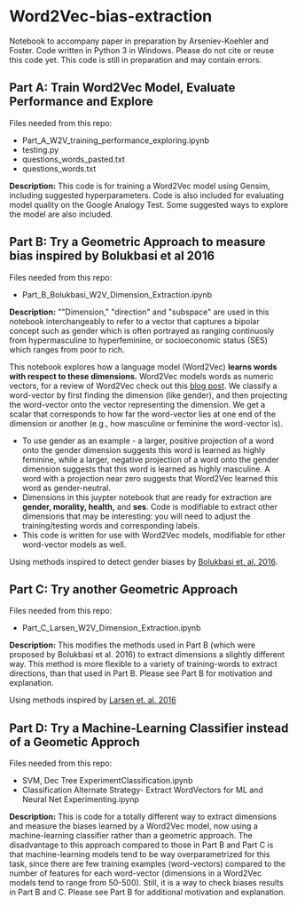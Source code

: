 # Word2Vec-bias-extraction

Notebook to accompany paper in preparation by Arseniev-Koehler and Foster. Code written in Python 3 in Windows. Please do not cite or reuse this code yet. This code is still in preparation and may contain errors. 

## Part A:  Train Word2Vec Model, Evaluate Performance and Explore
Files needed from this repo:
* Part_A_W2V_training_performance_exploring.ipynb
* testing.py
* questions_words_pasted.txt
* questions_words.txt

**Description:** This code is for training a Word2Vec model using Gensim, including suggested hyperparameters. Code is also included for evaluating model quality on the Google Analogy Test. Some suggested ways to explore the model are also included. 

## Part B: Try a Geometric Approach to measure bias inspired by Bolukbasi et al 2016
Files needed from this repo:
* Part_B_Bolukbasi_W2V_Dimension_Extraction.ipynb

**Description:** ""Dimension," "direction" and "subspace" are used in this notebook interchangeably to refer to a vector that captures a bipolar concept such as gender which is often portrayed as ranging continuosly from hypermasculine to hyperfeminine, or socioeconomic status (SES) which ranges from poor to rich. 

This notebook explores how a language model (Word2Vec) **learns words with respect to these dimensions.** Word2Vec models words as numeric vectors, for a review of Word2Vec check out this [blog post](http://mccormickml.com/2016/04/19/word2vec-tutorial-the-skip-gram-model/). We classify a word-vector by first finding the dimension (like gender), and then projecting the word-vector onto the vector representing the dimension. We get a scalar that corresponds to how far the word-vector lies at one end of the dimension or another (e.g., how masculine or feminine the word-vector is).
* To use gender as an example - a larger, positive projection of a word onto the gender dimension suggests this word is learned as highly feminine, while a larger, negative projection of a word onto the gender dimension suggests that this word is learned as highly masculine. A word with a projection near zero suggests that Word2Vec learned this word as gender-neutral. 
* Dimensions in this juypter notebook that are ready for extraction are **gender, morality, health,** and **ses**. Code is modifiable to extract other dimensions that may be interesting: you will need to adjust the training/testing words and corresponding labels. 
* This code is written for use with Word2Vec models, modifiable for other word-vector models as well. 

Using methods inspired to detect gender biases by [Bolukbasi et. al. 2016](https://arxiv.org/abs/1607.06520).


## Part C: Try another Geometric Approach 
Files needed from this repo:

* Part_C_Larsen_W2V_Dimension_Extraction.ipynb

**Description:** This modifies the methods used in Part B (which were proposed by Bolukbasi et al. 2016) to extract dimensions a slightly different way. This method is more flexible to a variety of training-words to extract directions, than that used in Part B. Please see Part B for motivation and explanation. 

Using methods inspired by [Larsen et. al. 2016](https://arxiv.org/abs/1512.09300?context=cs)

## Part D: Try a Machine-Learning Classifier instead of a Geometic Approch
Files needed from this repo:

* SVM, Dec Tree ExperimentClassification.ipynb
* Classification Alternate Strategy- Extract WordVectors for ML and Neural Net Experimenting.ipynp

**Description:** This is code for a totally different way to extract dimensions and measure the biases learned by a Word2Vec model, now using a machine-learning classifier rather than a geometric approach. The disadvantage to this approach compared to those in Part B and Part C is that machine-learning models tend to be way overparametrized for this task, since there are few training examples (word-vectors) compared to the number of features for each word-vector (dimensions in a Word2Vec models tend to range from 50-500). Still, it is a way to check biases results in Part B and C. Please see Part B for additional motivation and explanation. 



